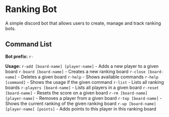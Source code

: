 # Ranking Bot
A simple discord bot that allows users to create, manage and track ranking bots.

## Command List
**Bot prefix:**  `` r- ``

**Usage:**
``r-add [board-name] [player-name]`` 	- Adds a new player to a given board
``r-board [board-name]`` - Creates a new ranking board
``r-close [board-name]`` - Deletes a given board
``r-help`` - Shows available commands
``r-help [command]`` - Shows the usage if the given command
``r-list`` - Lists all ranking boards
``r-players [board-name]`` - Lists all players in a given board
``r-reset [board-name]`` - Resets the score on a given board
``r-rm [board-name] [player-name]`` - Removes a player from a given board
``r-top [board-name]`` - Shows the current ranking of the given ranking board
``r-up [board-name] [player-name] [points]`` - Adds points to this player in this ranking board
